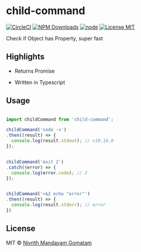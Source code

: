 # child-command

[![CircleCI](https://circleci.com/gh/nivrith/child-command/tree/master.svg?style=svg)](https://circleci.com/gh/nivrith/child-command/tree/master)
[![NPM Downloads](https://img.shields.io/npm/dw/child-command.svg)](https://www.npmjs.com/package/child-command)
[![node](https://img.shields.io/node/v/child-command.svg)](https://www.npmjs.com/package/child-command)
[![License MIT](https://img.shields.io/github/license/nivrith/child-command.svg)](https://github.com/nivrith/child-command/blob/master/LICENSE)

Check if Object has Property, super fast

## Highlights

- Returns Promise

- Written in Typescript

## Usage

```js

import childCommand from 'child-command';

childCommand('node -v')
.then((result) => {
  console.log(result.stdout); // v10.16.0
});


childCommand('exit 2')
.catch((error) => {
  console.log(error.code); // 2
});


childCommand('>&2 echo "error"')
.then((result) => {
  console.log(result.stderr); // error
})

```

## License

MIT © [Nivrith Mandayam Gomatam](https://au.linkedin.com/in/nivrith-gomatam-43bb7aa5)
